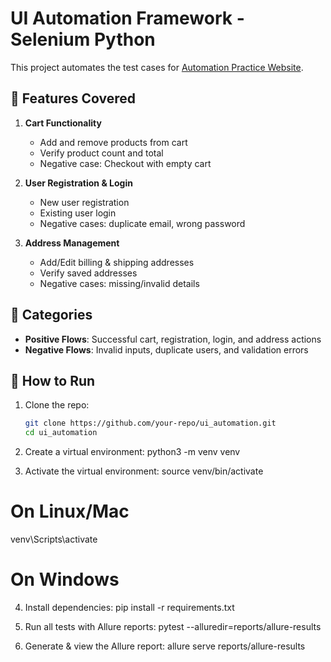 # UI Automation Framework - Selenium Python

This project automates the test cases for [Automation Practice Website](https://practice.automationtesting.in/).

## 📂 Features Covered
1. **Cart Functionality**
   - Add and remove products from cart
   - Verify product count and total
   - Negative case: Checkout with empty cart

2. **User Registration & Login**
   - New user registration
   - Existing user login
   - Negative cases: duplicate email, wrong password

3. **Address Management**
   - Add/Edit billing & shipping addresses
   - Verify saved addresses
   - Negative cases: missing/invalid details

## 🧪 Categories
- **Positive Flows**: Successful cart, registration, login, and address actions
- **Negative Flows**: Invalid inputs, duplicate users, and validation errors

## 🚀 How to Run
1. Clone the repo:
   ```bash
   git clone https://github.com/your-repo/ui_automation.git
   cd ui_automation

2. Create a virtual environment:
python3 -m venv venv

3. Activate the virtual environment:
source venv/bin/activate
# On Linux/Mac
venv\Scripts\activate  
# On Windows

4. Install dependencies:
pip install -r requirements.txt

5. Run all tests with Allure reports:
pytest --alluredir=reports/allure-results

6. Generate & view the Allure report:
allure serve reports/allure-results


   



